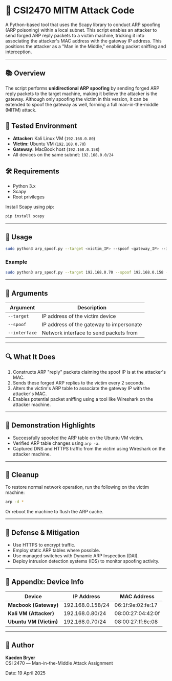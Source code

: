 # 🥷 CSI2470 MITM Attack Code

A Python-based tool that uses the Scapy library to conduct ARP spoofing (ARP poisoning) within a local subnet. This script enables an attacker to send forged ARP reply packets to a victim machine, tricking it into associating the attacker's MAC address with the gateway IP address. This positions the attacker as a "Man in the Middle," enabling packet sniffing and interception.

---

## 📚 Overview

The script performs **unidirectional ARP spoofing** by sending forged ARP reply packets to the target machine, making it believe the attacker is the gateway. Although only spoofing the victim in this version, it can be extended to spoof the gateway as well, forming a full man-in-the-middle (MITM) attack.

## 🧪 Tested Environment

- **Attacker:** Kali Linux VM (`192.168.0.80`)
- **Victim:** Ubuntu VM (`192.168.0.70`)
- **Gateway:** MacBook host (`192.168.0.158`)
- All devices on the same subnet: `192.168.0.0/24`

## 🛠️ Requirements

- Python 3.x
- Scapy
- Root privileges

Install Scapy using pip:

```bash
pip install scapy
```

---

## 🚀 Usage

```bash
sudo python3 arp_spoof.py --target <victim_IP> --spoof <gateway_IP> --interface <network_interface>
```

### Example

```bash
sudo python3 arp_spoof.py --target 192.168.0.70 --spoof 192.168.0.158 --interface eth0
```

---

## 📂 Arguments

| Argument       | Description                              |
|----------------|------------------------------------------|
| `--target`     | IP address of the victim device          |
| `--spoof`      | IP address of the gateway to impersonate |
| `--interface`  | Network interface to send packets from   |

---

## 🔍 What It Does

1. Constructs ARP "reply" packets claiming the spoof IP is at the attacker's MAC.
2. Sends these forged ARP replies to the victim every 2 seconds.
3. Alters the victim's ARP table to associate the gateway IP with the attacker's MAC.
4. Enables potential packet sniffing using a tool like Wireshark on the attacker machine.

---

## 📸 Demonstration Highlights

- Successfully spoofed the ARP table on the Ubuntu VM victim.
- Verified ARP table changes using `arp -a`.
- Captured DNS and HTTPS traffic from the victim using Wireshark on the attacker machine.

---

## 🧹 Cleanup

To restore normal network operation, run the following on the victim machine:

```bash
arp -d *
```

Or reboot the machine to flush the ARP cache.

---

## 🔐 Defense & Mitigation

- Use HTTPS to encrypt traffic.
- Employ static ARP tables where possible.
- Use managed switches with Dynamic ARP Inspection (DAI).
- Deploy intrusion detection systems (IDS) to monitor spoofing activity.

---

## 📎 Appendix: Device Info

| Device              | IP Address       | MAC Address          |
|---------------------|------------------|-----------------------|
| **Macbook (Gateway)** | 192.168.0.158/24 | 06:1f:9e:02:fe:17     |
| **Kali VM (Attacker)** | 192.168.0.80/24  | 08:00:27:04:42:0f     |
| **Ubuntu VM (Victim)** | 192.168.0.70/24  | 08:00:27:ff:6c:08     |

---

## 🧠 Author

**Kaeden Bryer**  
CSI 2470 –– Man-in-the-Middle Attack Assignment

Date: 19 April 2025
